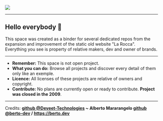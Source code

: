 
<img src="https://raw.githubusercontent.com/la-nocerina/open-depot/main/mockups/screenshot.png">

---

## Hello everybody 🎉
This space was created as a binder for several dedicated repos from the expansion and improvement of the static old website "La Rocca". Everything you see is property of relative makers, dev and owner of brands.

---
- <b>Remember:</b> This space is not open project.
- <b>What you can do:</b> Browse all projects and discover every detail of them only like an exemple.
- <b>Licence:</b> All licenses of these projects are relative of owners and copyright.
- <b>Contribute:</b> No plans are currently open or ready to contribute. <b>Project was closed in the 2009</b>.
---

<span>Credits: <b><a href="https://github.com/berto-dev">github @Deveet-Technologies</a> ~ Alberto Mararangelo <b><a href="https://github.com/berto-dev">github @berto-dev</a> / <a href="https://berto.dev">https://berto.dev</a></b>
